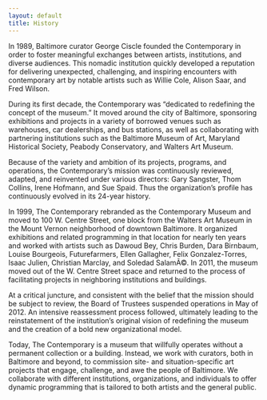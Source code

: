 ```yaml
---
layout: default
title: History
---
```


In 1989, Baltimore curator George Ciscle founded the Contemporary in order to foster meaningful exchanges between artists, institutions, and diverse audiences. This nomadic institution quickly developed a reputation for delivering unexpected, challenging, and inspiring encounters with contemporary art by notable artists such as Willie Cole, Alison Saar, and Fred Wilson.

During its first decade, the Contemporary was “dedicated to redefining the concept of the museum.” It moved around the city of Baltimore, sponsoring exhibitions and projects in a variety of borrowed venues such as warehouses, car dealerships, and bus stations, as well as collaborating with partnering institutions such as the Baltimore Museum of Art, Maryland Historical Society, Peabody Conservatory, and Walters Art Museum. 

Because of the variety and ambition of its projects, programs, and operations, the Contemporary’s mission was continuously reviewed, adapted, and reinvented under various directors: Gary Sangster, Thom Collins, Irene Hofmann, and Sue Spaid. Thus the organization’s profile has continuously evolved in its 24-year history. 

In 1999, The Contemporary rebranded as the Contemporary Museum and moved to 100 W. Centre Street, one block from the Walters Art Museum in the Mount Vernon neighborhood of downtown Baltimore. It organized exhibitions and related programming in that location for nearly ten years and worked with artists such as Dawoud Bey, Chris Burden, Dara Birnbaum, Louise Bourgeois, Futurefarmers, Ellen Gallagher, Felix Gonzalez-Torres, Isaac Julien, Christian Marclay, and Soledad SalamÃ©. In 2011, the museum moved out of the W. Centre Street space and returned to the process of facilitating projects in neighboring institutions and buildings.

At a critical juncture, and consistent with the belief that the mission should be subject to review, the Board of Trustees suspended operations in May of 2012. An intensive reassessment process followed, ultimately leading to the reinstatement of the institution’s original vision of redefining the museum and the creation of a bold new organizational model. 

Today, The Contemporary is a museum that willfully operates without a permanent collection or a building. Instead, we work with curators, both in Baltimore and beyond, to commission site- and situation-specific art projects that engage, challenge, and awe the people of Baltimore. We collaborate with different institutions, organizations, and individuals to offer dynamic programming that is tailored to both artists and the general public.

